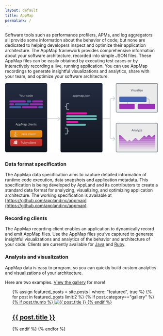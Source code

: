 ```yaml
---
layout: default
title: AppMap
permalink: /
---
```


Software tools such as performance profilers, APMs, and log aggregators all provide some information about the behavior of code; but none are
dedicated to helping developers inspect and optimize their application architecture. The AppMap framework provides comprehensive information about
your software architecture, recorded into simple JSON files. These AppMap files can be easily obtained by executing test cases or by
interactively recording a live, running application. You can use AppMap recordings to generate insightful visualizations and analytics, share
with your team, and optimize your software architecture.

![Appmap diagram](/assets/img/pages/appmap-diagram.svg)

### Data format specification

The AppMap data specification aims to capture detailed information of runtime code execution, data snapshots and application metadata. This specification is being developed by AppLand and its contributors to create a standard data format for analyzing, visualizing, and optimizing application architecture. The working specification is available at [https://github.com/applandinc/appmap](https://github.com/applandinc/appmap).

### Recording clients

The AppMap recording client enables an application to dynamically record and emit AppMap files. Use the AppMap files you’ve captured to generate insightful visualizations and analytics of the behavior and architecture of your code. Clients are currently available for [Java](https://github.com/applandinc/appmap-java) and [Ruby](https://github.com/applandinc/appmap-ruby).

### Analysis and visualization

AppMap data is easy to program, so you can quickly build custom analytics
and visualizations of your architecture.

Here are two examples. [View the gallery](/gallery) for more!

<ul class="gallery-project-list">
  {% assign featured_posts = site.posts | where: "featured", true %}
  {% for post in featured_posts limit:2 %}
  {% if post.category=="gallery" %}
    <a class="gallery-project" href="{{ post.url }}">
        {% if post.thumb %}
          <img src="{{ site.baseurl }}{{ post.thumb }}" alt="{{ post.title }}" class="post-image post-thumb">
        {% endif %}
        <div class="post-content">
          <h2>{{ post.title }}</h2>
        </div>
    </a>
  {% endif %}
  {% endfor %}
</ul>


